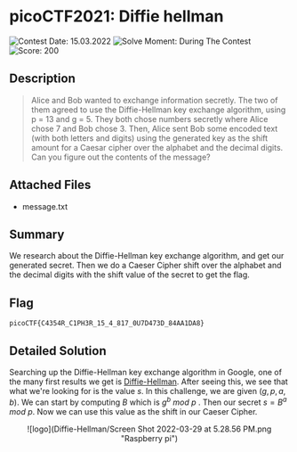 # picoCTF2021: Diffie hellman

![Contest Date: 15.03.2022](https://img.shields.io/badge/Contest%20Date-15.03.2022-lightgrey.svg)
![Solve Moment: During The Contest](https://img.shields.io/badge/Solve%20Moment-During%20The%20Contest-brightgreen.svg)
![Score: 200](https://img.shields.io/badge/Score-200-brightgreen.svg)

## Description

> Alice and Bob wanted to exchange information secretly. The two of them agreed
to use the Diffie-Hellman key exchange algorithm, using p = 13 and g = 5. They
both chose numbers secretly where Alice chose 7 and Bob chose 3. Then, Alice
sent Bob some encoded text (with both letters and digits) using the generated
key as the shift amount for a Caesar cipher over the alphabet and the decimal
digits. Can you figure out the contents of the message?


## Attached Files

- message.txt

## Summary

We research about the Diffie-Hellman key exchange algorithm, and get our generated secret. Then we do a Caeser Cipher shift over the alphabet and the decimal digits with the shift value of the secret to get the flag.

## Flag

```
picoCTF{C4354R_C1PH3R_15_4_817_0U7D473D_84AA1DA8}
```

## Detailed Solution

Searching up the Diffie-Hellman key exchange algorithm in Google, one of the many first results we get is [Diffie-Hellman](https://en.wikipedia.org/wiki/Diffie%E2%80%93Hellman_key_exchange). After seeing this, we see that what we're looking for is the value $s$. In this challenge, we are given $(g, p, a, b)$. We can start by computing $B$ which is $g ^ b$ *mod p* . Then our secret $s = B ^ a$ *mod p*. Now we can use this value as the shift in our Caeser Cipher. <p align="center">
![logo](Diffie-Hellman/Screen Shot 2022-03-29 at 5.28.56 PM.png "Raspberry pi")
</p>
